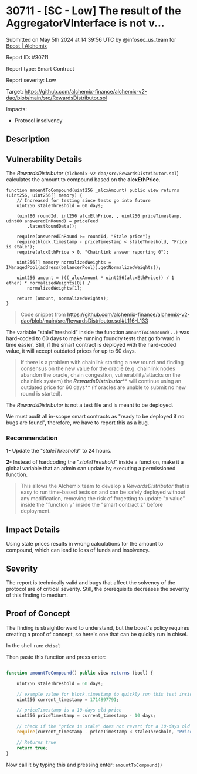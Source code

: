 # 30711 - \[SC - Low] The result of the AggregatorVInterface is not v...

Submitted on May 5th 2024 at 14:39:56 UTC by @infosec\_us\_team for [Boost | Alchemix](https://immunefi.com/bounty/alchemix-boost/)

Report ID: #30711

Report type: Smart Contract

Report severity: Low

Target: https://github.com/alchemix-finance/alchemix-v2-dao/blob/main/src/RewardsDistributor.sol

Impacts:

* Protocol insolvency

## Description

## Vulnerability Details

The _RewardsDistributor_ (`alchemix-v2-dao/src/RewardsDistributor.sol`) calculates the amount to compound based on the **alcxEthPrice**.

```
function amountToCompound(uint256 _alcxAmount) public view returns (uint256, uint256[] memory) {
    // Increased for testing since tests go into future
    uint256 staleThreshold = 60 days;

    (uint80 roundId, int256 alcxEthPrice, , uint256 priceTimestamp, uint80 answeredInRound) = priceFeed
        .latestRoundData();

    require(answeredInRound >= roundId, "Stale price");
    require(block.timestamp - priceTimestamp < staleThreshold, "Price is stale");
    require(alcxEthPrice > 0, "Chainlink answer reporting 0");

    uint256[] memory normalizedWeights = IManagedPool(address(balancerPool)).getNormalizedWeights();

    uint256 amount = (((_alcxAmount * uint256(alcxEthPrice)) / 1 ether) * normalizedWeights[0]) /
        normalizedWeights[1];

    return (amount, normalizedWeights);
}
```

> Code snippet from https://github.com/alchemix-finance/alchemix-v2-dao/blob/main/src/RewardsDistributor.sol#L116-L133

The variable "staleThreshold" inside the function `amountToCompound(..)` was hard-coded to 60 days to make running foundry tests that go forward in time easier. Still, if the smart contract is deployed with the hard-coded value, it will accept outdated prices for up to 60 days.

> If there is a problem with chainlink starting a new round and finding consensus on the new value for the oracle (e.g. chainlink nodes abandon the oracle, chain congestion, vulnerability/attacks on the chainlink system) the _**RewardsDistributor**_** will continue using an outdated price for 60 days** (if oracles are unable to submit no new round is started).

The _RewardsDistributor_ is not a test file and is meant to be deployed.

We must audit all in-scope smart contracts as "ready to be deployed if no bugs are found", therefore, we have to report this as a bug.

### Recommendation

**1-** Update the "_staleThreshold_" to 24 hours.

**2-** Instead of hardcoding the "_staleThreshold_" inside a function, make it a global variable that an admin can update by executing a permissioned function.

> This allows the Alchemix team to develop a _RewardsDistributor_ that is easy to run time-based tests on and can be safely deployed without any modification, removing the risk of forgetting to update "x value" inside the "function y" inside the "smart contract z" before deployment.

## Impact Details

Using stale prices results in wrong calculations for the amount to compound, which can lead to loss of funds and insolvency.

## Severity

The report is technically valid and bugs that affect the solvency of the protocol are of critical severity. Still, the prerequisite decreases the severity of this finding to medium.

## Proof of Concept

The finding is straightforward to understand, but the boost's policy requires creating a proof of concept, so here's one that can be quickly run in chisel.

In the shell run: `chisel`

Then paste this function and press enter:

```javascript

function amountToCompound() public view returns (bool) {

    uint256 staleThreshold = 60 days;

    // example value for block.timestamp to quickly run this test inside chisel
    uint256 current_timestamp = 1714897791;

    // priceTimestamp is a 10-days old price
    uint256 priceTimestamp = current_timestamp - 10 days;

    // check if the "price is stale" does not revert for a 10-days old price
    require(current_timestamp - priceTimestamp < staleThreshold, "Price is stale");

    // Returns true
    return true;
}
```

Now call it by typing this and pressing enter: `amountToCompound()`
